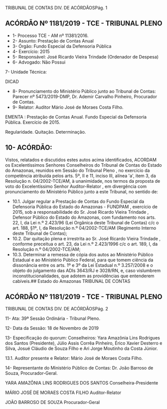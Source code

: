 TRIBUNAL DE CONTAS DIV. DE ACÓRDÃOSPág. 1

## ACÓRDÃO Nº 1181/2019 - TCE - TRIBUNAL PLENO

- 1- Processo TCE - AM nº 11381/2016.
- 2- Assunto: Prestação de Contas Anual
- 3- Órgão: Fundo Especial da Defensoria Pública
- 4- Exercício: 2015
- 5- Responsável: José Ricardo Vieira Trindade (Ordenador de Despesa)
- 6- Advogado: Não Possui

7- Unidade Técnica:

DICAD

- 8- Pronunciamento  do  Ministério  Público  junto  ao  Tribunal  de  Contas: Parecer  nº 5473/2019-DMP, Dr. Ademir Carvalho Pinheiro, Procurador de Contas.
- 9- Relator: Auditor Mário José de Moraes Costa Filho.

EMENTA : Prestação de Contas Anual. Fundo Especial da Defensoria Pública. Exercício de 2015.

Regularidade. Quitação. Determinação.

## 10-  ACÓRDÃO:

Vistos, relatados e discutidos estes autos acima identificados, ACORDAM os Excelentíssimos Senhores Conselheiros do Tribunal de Contas do Estado do Amazonas, reunidos em Sessão do Tribunal Pleno , no exercício da competência atribuída pelos arts. 5º, II e 11, inciso III, alínea 'a', item 3, da Resolução n. 04/2002-TCE/AM, à unanimidade, nos termos da proposta de voto do Excelentíssimo Senhor Auditor-Relator , em divergência com pronunciamento do Ministério Público junto a este Tribunal, no sentido de:

- 10.1. Julgar  regular a Prestação  de  Contas  do Fundo  Especial  da Defensoria Pública do Estado do Amazonas - FUNDPAM , exercício de 2015, sob a responsabilidade do Sr. José Ricardo Vieira Trindade , Defensor Público do Estado do Amazonas, com fundamento nos arts. 22, I, da Lei n.º 2.423/96 (Lei Orgânica deste Tribunal de Contas) c/c o art. 188, §1º, I, da Resolução n.º 04/2002-TCE/AM (Regimento Interno deste Tribunal de Contas);
- 10.2. Dar quitação plena e irrestrita ao Sr. José Ricardo Vieira Trindade , conforme preceitua o art. 23, da Lei n.º 2.423/1996 c/c o art. 189, I, da Resolução n.º 04/2002-TCE/AM;
- 10.3. Determinar a  remessa  de  cópia  dos  autos  ao Ministério  Público Estadual e ao Ministério Público Federal, para que tomem ciência da dissonância entre os arts. 1º e 3º da Lei Estadual n.º 3.257/2008 e o objeto do julgamento das ADIs 3643/RJ e 3028/RN, e, caso vislumbrem inconstitucionalidades,  que  adotem  as  providências  que  entenderem cabíveis.## Estado do Amazonas TRIBUNAL DE CONTAS

## ACÓRDÃO Nº 1181/2019 - TCE - TRIBUNAL PLENO

TRIBUNAL DE CONTAS DIV. DE ACÓRDÃOSPág. 2

11-  Ata: 39ª Sessão Ordinária - Tribunal Pleno.

12-  Data da Sessão: 18 de Novembro de 2019

13-  Especificação do quorum: Conselheiros: Yara Amazônia Lins Rodrigues dos Santos (Presidente), Júlio Assis Corrêa Pinheiro, Érico Xavier Desterro e Silva, Josué Cláudio de Souza Filho e Ari Jorge Moutinho da Costa Júnior.

13.1. Auditor presente e Relator: Mário José de Moraes Costa Filho.

14-  Representante  do  Ministério  Público  de  Contas: Dr. João  Barroso  de  Souza, Procurador-Geral.

YARA AMAZÔNIA LINS RODRIGUES DOS SANTOS Conselheira-Presidente

MÁRIO JOSÉ DE MORAES COSTA FILHO Auditor-Relator

JOÃO BARROSO DE SOUZA Procurador-Geral
